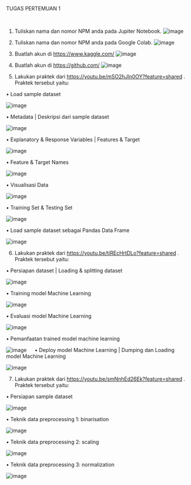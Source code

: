 TUGAS PERTEMUAN 1

 
1.	Tuliskan nama dan nomor NPM anda pada Jupiter Notebook.
 ![image](https://github.com/user-attachments/assets/78d6218e-53fa-423d-9bbe-d5a8b0713d28)

2.	Tuliskan nama dan nomor NPM anda pada Google Colab.
 ![image](https://github.com/user-attachments/assets/372bade9-8216-492b-b230-4d1ffa45e9f7)

3.	Buatlah akun di https://www.kaggle.com/
  ![image](https://github.com/user-attachments/assets/99b7c5dd-ff0d-40ba-8b14-d6e79b24f192)
 
4.	Buatlah akun di https://github.com/
  ![image](https://github.com/user-attachments/assets/3075c3a0-8e59-431c-aa88-c17251d15f24)
 
5.	Lakukan praktek dari https://youtu.be/mSO2hJln0OY?feature=shared . Praktek tersebut yaitu:

  •	Load sample dataset
  
  ![image](https://github.com/user-attachments/assets/0675aa28-fc74-4a4f-8a23-71dd2aacf9ab)
  
  •	Metadata | Deskripsi dari sample dataset
  
  ![image](https://github.com/user-attachments/assets/d78974e7-4443-45a2-88e1-440060819634)

  •	Explanatory & Response Variables | Features & Target
  
  ![image](https://github.com/user-attachments/assets/f088017f-a8a3-4a92-877d-f583d6a40f34)

  •	Feature & Target Names
  
  ![image](https://github.com/user-attachments/assets/5aed51a9-72a9-4b68-9f7d-dceea141d445)

  •	Visualisasi Data
  
  ![image](https://github.com/user-attachments/assets/b0f56b86-6cea-4a21-af5e-3aecaa0d5c01)

  •	Training Set & Testing Set
  
  ![image](https://github.com/user-attachments/assets/2ea7da35-23b1-498f-95e2-87d9311645bd)

  •	Load sample dataset sebagai Pandas Data Frame
  
  ![image](https://github.com/user-attachments/assets/b23b2ddf-af0d-45b5-b16c-d201e38575b0)

6.	 Lakukan praktek dari https://youtu.be/tiREcHrtDLo?feature=shared  . Praktek tersebut yaitu:

  •	Persiapan dataset | Loading & splitting dataset
  
  ![image](https://github.com/user-attachments/assets/0f0c0454-d100-4114-b100-5136a473377e)

  •	Training model Machine Learning
  
  ![image](https://github.com/user-attachments/assets/1361b679-b397-47b2-abaf-20797a84520c)

  •	Evaluasi model Machine Learning
  
  ![image](https://github.com/user-attachments/assets/593712db-3118-4433-93cf-2b6b5b995c96)

  •	Pemanfaatan trained model machine learning
  
  ![image](https://github.com/user-attachments/assets/35415e54-d9d8-44d8-adcc-3d67e8e41ee5)
 
  •	Deploy model Machine Learning | Dumping dan Loading model Machine Learning
  
  ![image](https://github.com/user-attachments/assets/ce40dcf9-dc99-4e3d-928e-4a750e9bf647)

7.	Lakukan praktek dari https://youtu.be/smNnhEd26Ek?feature=shared  . Praktek tersebut yaitu:

  •	Persiapan sample dataset
  
  ![image](https://github.com/user-attachments/assets/91c2ccd5-c720-4212-8091-9bd8dc88585c)

  •	Teknik data preprocessing 1: binarisation
  
  ![image](https://github.com/user-attachments/assets/a7b84868-bf98-4de6-9361-93732e527b1c)

  •	Teknik data preprocessing 2: scaling
  
  ![image](https://github.com/user-attachments/assets/333ec9b5-4acd-4fc3-ae84-e93bc6ce9ada)

  •	Teknik data preprocessing 3: normalization
  
  ![image](https://github.com/user-attachments/assets/54bf50a8-b119-4126-9aed-2541d7e0987d)

 

